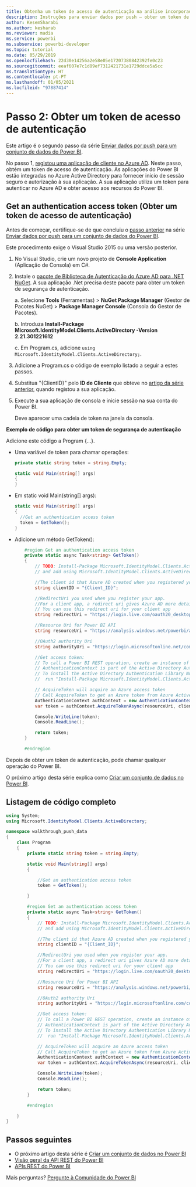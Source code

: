 ```yaml
---
title: Obtenha um token de acesso de autenticação na análise incorporada do Power BI para obter melhores informações de BI incorporadas
description: Instruções para enviar dados por push – obter um token de acesso de autenticação. Permita melhores informações de BI incorporadas com a análise incorporada do Power BI.
author: KesemSharabi
ms.author: kesharab
ms.reviewer: madia
ms.service: powerbi
ms.subservice: powerbi-developer
ms.topic: tutorial
ms.date: 05/29/2019
ms.openlocfilehash: 22d30e14256a2e58e05e17207380842392fe0c23
ms.sourcegitcommit: eeaf607e7c1d89ef7312421731e1729ddce5a5cc
ms.translationtype: HT
ms.contentlocale: pt-PT
ms.lasthandoff: 01/05/2021
ms.locfileid: "97887414"
---
```

# <a name="step-2-get-an-authentication-access-token"></a>Passo 2: Obter um token de acesso de autenticação

Este artigo é o segundo passo da série [Enviar dados por push para um conjunto de dados do Power BI](walkthrough-push-data.md).

No passo 1, [registou uma aplicação de cliente no Azure AD](../embedded/register-app.md). Neste passo, obtém um token de acesso de autenticação. As aplicações do Power BI estão integradas no Azure Active Directory para fornecer início de sessão seguro e autorização à sua aplicação. A sua aplicação utiliza um token para autenticar no Azure AD e obter acesso aos recursos do Power BI.

## <a name="get-an-authentication-access-token"></a>Get an authentication access token (Obter um token de acesso de autenticação)

Antes de começar, certifique-se de que concluiu o [passo anterior](../embedded/register-app.md) na série [Enviar dados por push para um conjunto de dados do Power BI](walkthrough-push-data.md). 

Este procedimento exige o Visual Studio 2015 ou uma versão posterior.

1. No Visual Studio, crie um novo projeto de **Console Application** (Aplicação de Consola) em C#.

2. Instale o [pacote de Biblioteca de Autenticação do Azure AD para .NET NuGet](https://www.nuget.org/packages/Microsoft.IdentityModel.Clients.ActiveDirectory/2.22.302111727). A sua aplicação .Net precisa deste pacote para obter um token de segurança de autenticação. 

     a. Selecione **Tools** (Ferramentas)  > **NuGet Package Manager** (Gestor de Pacotes NuGet)  > **Package Manager Console** (Consola do Gestor de Pacotes).

     b. Introduza **Install-Package Microsoft.IdentityModel.Clients.ActiveDirectory -Version 2.21.301221612**

     c. Em Program.cs, adicione `using Microsoft.IdentityModel.Clients.ActiveDirectory;`.

3. Adicione a Program.cs o código de exemplo listado a seguir a estes passos.

4. Substitua "{ClientID}" pelo **ID de Cliente** que obteve no [artigo da série anterior](../embedded/register-app.md), quando registou a sua aplicação.

5. Execute a sua aplicação de consola e inicie sessão na sua conta do Power BI. 

   Deve aparecer uma cadeia de token na janela da consola.

**Exemplo de código para obter um token de segurança de autenticação**

Adicione este código a Program {...}.

* Uma variável de token para chamar operações: 
  
  ```csharp
  private static string token = string.Empty;
  
  static void Main(string[] args)
  {
  }
  ```
* Em static void Main(string[] args):
  
  ```csharp
  static void Main(string[] args)
  {
    //Get an authentication access token
    token = GetToken();
  }
  ```
* Adicione um método GetToken():

```csharp
       #region Get an authentication access token
       private static async Task<string> GetToken()
       {
           // TODO: Install-Package Microsoft.IdentityModel.Clients.ActiveDirectory -Version 2.21.301221612
           // and add using Microsoft.IdentityModel.Clients.ActiveDirectory

           //The client id that Azure AD created when you registered your client app.
           string clientID = "{Client_ID}";

           //RedirectUri you used when you register your app.
           //For a client app, a redirect uri gives Azure AD more details on the application that it will authenticate.
           // You can use this redirect uri for your client app
           string redirectUri = "https://login.live.com/oauth20_desktop.srf";

           //Resource Uri for Power BI API
           string resourceUri = "https://analysis.windows.net/powerbi/api";

           //OAuth2 authority Uri
           string authorityUri = "https://login.microsoftonline.net/common/";

           //Get access token:
           // To call a Power BI REST operation, create an instance of AuthenticationContext and call AcquireToken
           // AuthenticationContext is part of the Active Directory Authentication Library NuGet package
           // To install the Active Directory Authentication Library NuGet package in Visual Studio,
           //  run "Install-Package Microsoft.IdentityModel.Clients.ActiveDirectory" from the nuget Package Manager Console.

           // AcquireToken will acquire an Azure access token
           // Call AcquireToken to get an Azure token from Azure Active Directory token issuance endpoint
           AuthenticationContext authContext = new AuthenticationContext(authorityUri);
           var token = authContext.AcquireTokenAsync(resourceUri, clientID, new Uri(redirectUri)).Result.AccessToken;

           Console.WriteLine(token);
           Console.ReadLine();

           return token;
       }

       #endregion
```

Depois de obter um token de autenticação, pode chamar qualquer operação do Power BI.

O próximo artigo desta série explica como [Criar um conjunto de dados no Power BI](walkthrough-push-data-create-dataset.md).


## <a name="complete-code-listing"></a>Listagem de código completo

```csharp
using System;
using Microsoft.IdentityModel.Clients.ActiveDirectory;

namespace walkthrough_push_data
{
    class Program
    {
        private static string token = string.Empty;

        static void Main(string[] args)
        {

            //Get an authentication access token
            token = GetToken();

        }

        #region Get an authentication access token
        private static async Task<string> GetToken()
        {
            // TODO: Install-Package Microsoft.IdentityModel.Clients.ActiveDirectory -Version 2.21.301221612
            // and add using Microsoft.IdentityModel.Clients.ActiveDirectory

            //The client id that Azure AD created when you registered your client app.
            string clientID = "{Client_ID}";

            //RedirectUri you used when you register your app.
            //For a client app, a redirect uri gives Azure AD more details on the application that it will authenticate.
            // You can use this redirect uri for your client app
            string redirectUri = "https://login.live.com/oauth20_desktop.srf";

            //Resource Uri for Power BI API
            string resourceUri = "https://analysis.windows.net/powerbi/api";

            //OAuth2 authority Uri
            string authorityUri = "https://login.microsoftonline.com/common/";

            //Get access token:
            // To call a Power BI REST operation, create an instance of AuthenticationContext and call AcquireToken
            // AuthenticationContext is part of the Active Directory Authentication Library NuGet package
            // To install the Active Directory Authentication Library NuGet package in Visual Studio,
            //  run "Install-Package Microsoft.IdentityModel.Clients.ActiveDirectory" from the nuget Package Manager Console.

            // AcquireToken will acquire an Azure access token
            // Call AcquireToken to get an Azure token from Azure Active Directory token issuance endpoint
            AuthenticationContext authContext = new AuthenticationContext(authorityUri);
            var token = authContext.AcquireTokenAsync(resourceUri, clientID, new Uri(redirectUri)).Result.AccessToken;

            Console.WriteLine(token);
            Console.ReadLine();

            return token;
        }

        #endregion

    }
}
```



## <a name="next-steps"></a>Passos seguintes

* O próximo artigo desta série é [Criar um conjunto de dados no Power BI](walkthrough-push-data-create-dataset.md)
* [Visão geral da API REST do Power BI](overview-of-power-bi-rest-api.md)  
* [APIs REST do Power BI](/rest/api/power-bi/)  

Mais perguntas? [Pergunte à Comunidade do Power BI](https://community.powerbi.com/)